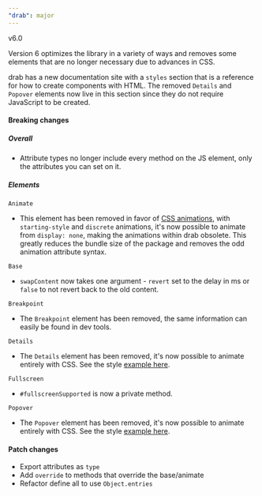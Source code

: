 ```yaml
---
"drab": major
---
```


v6.0

Version 6 optimizes the library in a variety of ways and removes some elements that are no longer necessary due to advances in CSS.

drab has a new documentation site with a `styles` section that is a reference for how to create components with HTML. The removed `Details` and `Popover` elements now live in this section since they do not require JavaScript to be created.

#### Breaking changes

##### Overall

- Attribute types no longer include every method on the JS element, only the attributes you can set on it.

##### Elements

`Animate`

- This element has been removed in favor of [CSS animations](https://drab.robino.dev/styles/popover/), with `starting-style` and `discrete` animations, it's now possible to animate from `display: none`, making the animations within drab obsolete. This greatly reduces the bundle size of the package and removes the odd animation attribute syntax.

`Base`

- `swapContent` now takes one argument - `revert` set to the delay in ms or `false` to not revert back to the old content.

`Breakpoint`

- The `Breakpoint` element has been removed, the same information can easily be found in dev tools.

`Details`

- The `Details` element has been removed, it's now possible to animate entirely with CSS. See the style [example here](https://drab.robino.dev/styles/details/).

`Fullscreen`

- `#fullscreenSupported` is now a private method.

`Popover`

- The `Popover` element has been removed, it's now possible to animate entirely with CSS. See the style [example here](https://drab.robino.dev/styles/popover/).

#### Patch changes

- Export attributes as `type`
- Add `override` to methods that override the base/animate
- Refactor define all to use `Object.entries`
